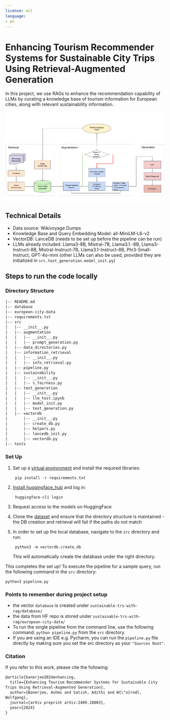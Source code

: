 ```yaml
---
license: mit
language:
- en
---
```

# Enhancing Tourism Recommender Systems for Sustainable City Trips Using Retrieval-Augmented Generation

In this project, we use RAGs to enhance the recommendation capability of LLMs by curating a knowledge base of tourism information for European cities, along with relevant sustainability information. 

![Pipeline](pipeline.png)

## Technical Details

- Data source: Wikivoyage Dumps
- Knowledge Base and Query Embedding Model: all-MiniLM-L6-v2
- VectorDB: LanceDB (needs to be set up before the pipeline can be run)
- LLMs already included: Llama3-8B, Mistral-7B, Llama3.1.-8B, Llama3-Instruct-8B, Mistral-Instruct-7B, Llama3.1-Instruct-8B, Phi3-Small-Instruct, GPT-4o-mini (other LLMs can also be used, provided they are initialized in `src.text_generation.model_init.py`)

## Steps to run the code locally

### Directory Structure
```
|-- README.md
|-- database
|-- european-city-data
|-- requirements.txt
|-- src
|   |-- __init__.py
|   |-- augmentation
|   |   |-- __init__.py
|   |   |-- prompt_generation.py
|   |-- data_directories.py
|   |-- information_retrieval
|   |   |-- __init__.py
|   |   |-- info_retrieval.py
|   |-- pipeline.py
|   |-- sustainability
|   |   |-- __init__.py
|   |   |-- s_fairness.py
|   |-- text_generation
|   |   |-- __init__.py
|   |   |-- llm_test.ipynb
|   |   |-- model_init.py
|   |   |-- text_generation.py
|   |-- vectordb
|       |-- __init__.py
|       |-- create_db.py
|       |-- helpers.py
|       |-- lancedb_init.py
|       |-- vectordb.py
|-- tests
```

### Set Up
1. Set up a [virtual environment](https://docs.python.org/3/library/venv.html) and install the required libraries: 
        
        pip install -r requirements.txt

2. [Install huggingface_hub](https://huggingface.co/docs/huggingface_hub/en/installation) and log in: 
        
        huggingface-cli login

3. Request access to the models on HuggingFace
4. Clone the [dataset](https://huggingface.co/datasets/RecSysTUM/european-city-data) and ensure that the directory structure is maintained - the DB creation and retrieval will fail if the paths do not match
5. In order to set up the local database, navigate to the `src` directory and run: 

        python3 -m vectordb.create_db 
    
    This will automatically create the database under the right directory. 

This completes the set up! To execute the pipeline for a sample query, run the following command in the `src` directory:

    python3 pipeline.py



### Points to remember during project setup
- the vector `database` is created under `sustainable-trs-with-rag/database/`
- the data from HF repo is stored under `sustainable-trs-with-rag/european-city-data/`
- To run the single pipeline from the command line, use the following command:
```python pipeline.py``` from the `src` directory.
- If you are using an IDE e.g. Pycharm, you can run the `pipeline.py` file directly by making sure you set the src directory as your `"Sources Root"`.

### Citation 
If you refer to this work, please cite the following: 
```
@article{banerjee2024enhancing,
  title={Enhancing Tourism Recommender Systems for Sustainable City Trips Using Retrieval-Augmented Generation},
  author={Banerjee, Ashmi and Satish, Adithi and W{\"o}rndl, Wolfgang},
  journal={arXiv preprint arXiv:2409.18003},
  year={2024}
}
```
